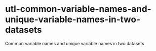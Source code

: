 # utl-common-variable-names-and-unique-variable-names-in-two-datasets
Common variable names and unique variable names in two datasets
